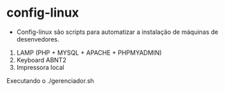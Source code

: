 # config-linux
- Config-linux são scripts para automatizar a instalação de máquinas de desenvedores.
1) LAMP (PHP + MYSQL + APACHE + PHPMYADMIN)
2) Keyboard ABNT2
3) Impressora local

Executando o ./gerenciador.sh
